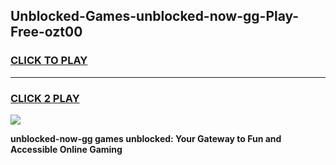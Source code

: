
## Unblocked-Games-unblocked-now-gg-Play-Free-ozt00
<h3>
<a href="https://premium76.site?title=unblocked-now-gg&ref=21A">CLICK TO PLAY</a></h3>
<hr>

<h3>
<a href="https://premium76.site?title=unblocked-now-gg&ref=21A">CLICK 2 PLAY</a>
  
</h3>

<a href="https://premium76.site?title=unblocked-now-gg&ref=21A"><img src="https://clearcache.store/games.png"></a>


**unblocked-now-gg games unblocked: Your Gateway to Fun and Accessible Online Gaming**
